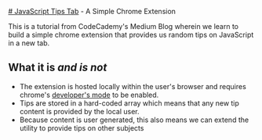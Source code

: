 [# JavaScript Tips Tab](https://medium.com/@codecademy/javascript-tips-tab-4e9081b4132) - A Simple Chrome Extension

This is a tutorial from CodeCademy's Medium Blog wherein we learn to build a simple chrome extension that provides us random tips on JavaScript in a new tab.

## What it is *and is not*
* The extension is hosted locally within the user's browser and requires chrome's [developer's mode](https://developer.chrome.com/extensions/faq#faq-dev-01) to be enabled.
* Tips are stored in a hard-coded array which means that any new tip content is provided by the local user.
* Because content is user generated, this also means we can extend the utility to provide tips on other subjects

